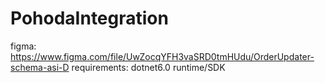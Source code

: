 # PohodaIntegration
figma: https://www.figma.com/file/UwZocqYFH3vaSRD0tmHUdu/OrderUpdater-schema-asi-D
requirements: dotnet6.0 runtime/SDK

